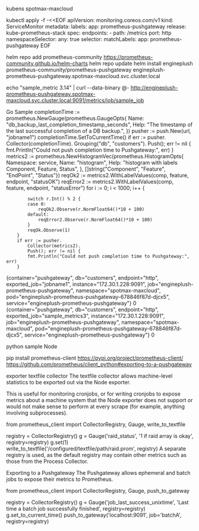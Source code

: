 kubens spotmax-maxcloud

kubectl apply -f -<<EOF
apiVersion: monitoring.coreos.com/v1
kind: ServiceMonitor
metadata:
  labels:
    app: prometheus-pushgateway
    release: kube-prometheus-stack
spec:
  endpoints:
    - path: /metrics
      port: http
  namespaceSelector:
    any: true
  selector:
    matchLabels:
      app: prometheus-pushgateway
EOF

helm repo add prometheus-community https://prometheus-community.github.io/helm-charts
helm repo update
helm install engineplush prometheus-community/prometheus-pushgateway
engineplush-prometheus-pushgateway.spotmax-maxcloud.svc.cluster.local

echo "sample_metric 3.14" | curl --data-binary @- http://engineplush-prometheus-pushgateway.spotmax-maxcloud.svc.cluster.local:9091/metrics/job/sample_job


Go Sample
completionTime := prometheus.NewGauge(prometheus.GaugeOpts{
			Name: "db_backup_last_completion_timestamp_seconds",
			Help: "The timestamp of the last successful completion of a DB backup.",
		})
		pusher := push.New(url, "jobname1")
		completionTime.SetToCurrentTime()
		if err := pusher.
			Collector(completionTime).
			Grouping("db", "customers").
			Push(); err != nil {
			fmt.Println("Could not push completion time to Pushgateway:", err)
		}
		metrics2 := prometheus.NewHistogramVec(prometheus.HistogramOpts{
			Namespace: service,
			Name:      "histogram",
			Help:      "histogram with labels Component, Feature, Status",
		}, []string{"Component", "Feature", "EndPoint", "Status"})
		reqOk2 := metrics2.WithLabelValues(comp, feature, endpoint, "statusOK")
		reqError2 := metrics2.WithLabelValues(comp, feature, endpoint, "statusError")
		for i := 0; i < 1000; i++ {

			switch r.Int() % 2 {
			case 0:
				reqOk2.Observe(r.NormFloat64()*10 + 100)
			default:
				reqError2.Observe(r.NormFloat64()*10 + 100)
			}
			reqOk.Observe(1)
		}
		if err := pusher.
			Collector(metrics2).
			Push(); err != nil {
			fmt.Println("Could not push completion time to Pushgateway:", err)
		}

{container="pushgateway", db="customers", endpoint="http", exported_job="jobname1", instance="172.30.1.228:9091", job="engineplush-prometheus-pushgateway", namespace="spotmax-maxcloud", pod="engineplush-prometheus-pushgateway-678846f87d-djcx5", service="engineplush-prometheus-pushgateway"}
0
{container="pushgateway", db="customers", endpoint="http", exported_job="sample_metrics3", instance="172.30.1.228:9091", job="engineplush-prometheus-pushgateway", namespace="spotmax-maxcloud", pod="engineplush-prometheus-pushgateway-678846f87d-djcx5", service="engineplush-prometheus-pushgateway"}
0


python sample Node

pip install prometheus-client
https://pypi.org/project/prometheus-client/
https://github.com/prometheus/client_python#exporting-to-a-pushgateway

exporter textfile collector
The textfile collector allows machine-level statistics to be exported out via the Node exporter.

This is useful for monitoring cronjobs, or for writing cronjobs to expose metrics about a machine system that the Node exporter does not support or would not make sense to perform at every scrape (for example, anything involving subprocesses).

from prometheus_client import CollectorRegistry, Gauge, write_to_textfile

registry = CollectorRegistry()
g = Gauge('raid_status', '1 if raid array is okay', registry=registry)
g.set(1)
write_to_textfile('/configured/textfile/path/raid.prom', registry)
A separate registry is used, as the default registry may contain other metrics such as those from the Process Collector.

Exporting to a Pushgateway
The Pushgateway allows ephemeral and batch jobs to expose their metrics to Prometheus.

from prometheus_client import CollectorRegistry, Gauge, push_to_gateway

registry = CollectorRegistry()
g = Gauge('job_last_success_unixtime', 'Last time a batch job successfully finished', registry=registry)
g.set_to_current_time()
push_to_gateway('localhost:9091', job='batchA', registry=registry)